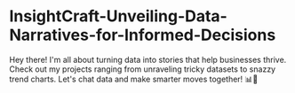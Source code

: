 # InsightCraft-Unveiling-Data-Narratives-for-Informed-Decisions
Hey there! I'm all about turning data into stories that help businesses thrive. Check out my projects ranging from unraveling tricky datasets to snazzy trend charts. Let's chat data and make smarter moves together! 📊🚀
